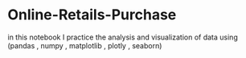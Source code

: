 # Online-Retails-Purchase
in this notebook I practice the analysis and visualization of data using (pandas , numpy , matplotlib , plotly , seaborn)
